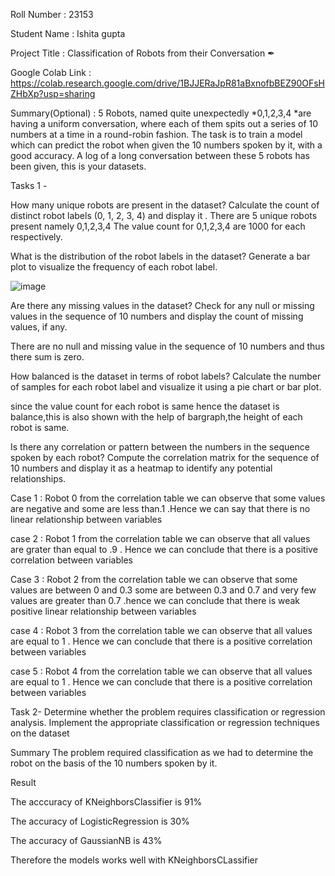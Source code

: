 Roll Number       :   23153

Student Name      :   Ishita gupta

Project Title     :   Classification of Robots from their Conversation ✒

Google Colab Link :   https://colab.research.google.com/drive/1BJJERaJpR81aBxnofbBEZ90OFsHZHbXp?usp=sharing

Summary(Optional) :   5 Robots, named quite unexpectedly *0,1,2,3,4 *are having a uniform conversation, where each of them spits out a series of 10 numbers at a time in a round-robin fashion. The task is to train a model which can predict the robot when given the 10 numbers spoken by it, with a good accuracy. A log of a long conversation between these 5 robots has been given, this is your datasets.

Tasks 1 -

How many unique robots are present in the dataset? Calculate the count of distinct robot labels (0, 1, 2, 3, 4) and display it
.
There are 5 unique robots present namely 0,1,2,3,4
The value count for 0,1,2,3,4 are 1000 for each respectively.


What is the distribution of the robot labels in the dataset? Generate a bar plot to visualize the frequency of each robot label.

![image](https://github.com/Ishitagupta252004/AIMLMonth2023/assets/122256718/0c448f92-aa35-4d45-8a55-4c650101071c)


Are there any missing values in the dataset? Check for any null or missing values in the sequence of 10 numbers and display the count of missing values, if any.

There are no null and missing value in the sequence of 10 numbers and thus there sum is zero.


How balanced is the dataset in terms of robot labels? Calculate the number of samples for each robot label and visualize it using a pie chart or bar plot.

since the value count for each robot is same hence the dataset is balance,this is also shown with the help of bargraph,the height of each robot is same.


Is there any correlation or pattern between the numbers in the sequence spoken by each robot? Compute the correlation matrix for the sequence of 10 numbers and display it as a heatmap to identify any potential relationships.

Case 1 : Robot 0
from the correlation table we can observe that some values are negative and some are less than.1 .Hence we can say that there is no linear relationship between variables

case 2 : Robot 1
from the correlation table we can observe that all values are grater than equal to .9 . Hence we can conclude that there is a positive correlation between variables

Case 3 : Robot 2
from the correlation table we can observe that some values are between 0 and 0.3 some are between 0.3 and 0.7 and very few values are greater than 0.7 .hence we can conclude that there is weak positive linear relationship between variables

case 4 : Robot 3
from the correlation table we can observe that all values are equal to 1 . Hence we can conclude that there is a positive correlation between variables

case 5 : Robot 4
from the correlation table we can observe that all values are equal to 1 . Hence we can conclude that there is a positive correlation between variables

Task 2-
Determine whether the problem requires classification or regression analysis.
Implement the appropriate classification or regression techniques on the dataset

Summary
The problem required classification as we had to determine the robot on the basis of the 10 numbers spoken by it.

Result

The acccuracy of KNeighborsClassifier is 91%

The accuracy of LogisticRegression is 30%

The accuracy of GaussianNB is 43%

Therefore the models works well with KNeighborsCLassifier
